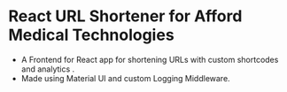 # React URL Shortener for Afford Medical Technologies
- A Frontend for React app for shortening URLs with custom shortcodes and analytics .
- Made using Material UI and custom Logging Middleware.